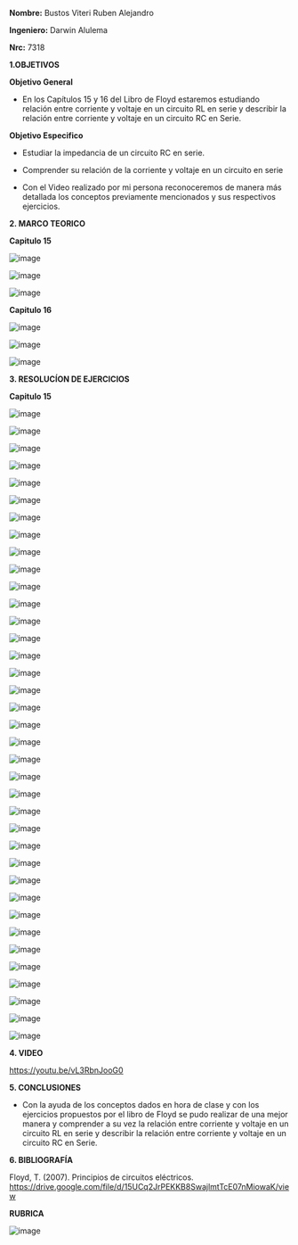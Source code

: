 **Nombre:** Bustos Viteri Ruben Alejandro

**Ingeniero:** Darwin Alulema

**Nrc:** 7318

**1.OBJETIVOS**

**Objetivo General**

* En los Capítulos 15 y 16 del Libro de Floyd estaremos estudiando relación entre corriente y voltaje en un circuito RL en serie y describir la relación entre corriente y voltaje en un circuito RC en Serie.

**Objetivo Especifico**

* Estudiar la impedancia de un circuito RC en serie.

* Comprender su relación de la corriente y voltaje en un circuito en serie

* Con el Video realizado por mi persona reconoceremos de manera más detallada los conceptos previamente mencionados y sus respectivos ejercicios.

**2. MARCO TEORICO**

**Capitulo 15**

![image](https://user-images.githubusercontent.com/105680588/186545106-b93ded82-0d87-4d91-934a-e791aa82b282.png)

![image](https://user-images.githubusercontent.com/105680588/186545145-8ac6706a-d907-422f-bef7-739051e3691a.png)

![image](https://user-images.githubusercontent.com/105680588/186545232-4bc83a5e-91d4-4312-ad8a-bfca5fddd62c.png)

**Capitulo 16**

![image](https://user-images.githubusercontent.com/105680588/186545281-f26b9705-37d6-4dca-b145-04c0a3dd46be.png)

![image](https://user-images.githubusercontent.com/105680588/186545309-ae5cc900-2e5c-4cce-910c-80a6d4fb1063.png)

![image](https://user-images.githubusercontent.com/105680588/186545365-d3124d72-545e-4a2a-9075-b20b5d63eb01.png)

**3. RESOLUCÍON DE EJERCICIOS**

**Capitulo 15**

![image](https://user-images.githubusercontent.com/105680588/186577271-830e3324-d72a-4fe9-a2a8-0699c311e43b.png)

![image](https://user-images.githubusercontent.com/105680588/186577306-733cc8ce-2f98-4847-987e-4cb88831f715.png)

![image](https://user-images.githubusercontent.com/105680588/186577348-b730c964-702b-46f9-a839-ae96f9353ac8.png)

![image](https://user-images.githubusercontent.com/105680588/186577382-303a8744-6e09-434d-887b-32a4791365db.png)

![image](https://user-images.githubusercontent.com/105680588/186577416-026abac6-d5aa-4f5b-8c78-4a41261aff3f.png)

![image](https://user-images.githubusercontent.com/105680588/186577453-46f0dc22-6348-4373-99ab-38e0572a4077.png)

![image](https://user-images.githubusercontent.com/105680588/186577496-6d11ae02-524c-4f5d-87b0-17583e707b27.png)

![image](https://user-images.githubusercontent.com/105680588/186577510-45cfce70-3a4b-490c-b8e7-7e104b90b11a.png)

![image](https://user-images.githubusercontent.com/105680588/186577530-96dc7daf-39d4-4c77-b7ae-9d06bffb6ef8.png)

![image](https://user-images.githubusercontent.com/105680588/186577560-8b6feffc-4248-4088-a1f4-4b9f35a4ca4b.png)

![image](https://user-images.githubusercontent.com/105680588/186577587-adcc3784-8dde-4c97-9935-e880e072d01c.png)

![image](https://user-images.githubusercontent.com/105680588/186577613-11cb20b6-eb61-438a-b11d-f7c5eadd7bc8.png)

![image](https://user-images.githubusercontent.com/105680588/186577654-7d0d66aa-9907-4464-9dd1-2e3927166e2e.png)

![image](https://user-images.githubusercontent.com/105680588/186577696-8cfa695a-215c-4e43-ab0a-f7fde32c6433.png)

![image](https://user-images.githubusercontent.com/105680588/186577732-08f7c20a-e9bc-4d0e-bcc3-332733670907.png)

![image](https://user-images.githubusercontent.com/105680588/186577761-584bd67b-4172-428d-bd2a-0b88435472a7.png)

![image](https://user-images.githubusercontent.com/105680588/186577780-ca6118de-2fbd-430a-a1f6-13fb094b91af.png)

![image](https://user-images.githubusercontent.com/105680588/186577806-22bb72af-6401-4a70-b3de-f33696805c47.png)

![image](https://user-images.githubusercontent.com/105680588/186577833-9f754013-d892-4e5c-a423-8cf660c3a4c3.png)

![image](https://user-images.githubusercontent.com/105680588/186577862-02af4889-be2d-41e9-a4ea-76c3f6efdc18.png)

![image](https://user-images.githubusercontent.com/105680588/186577880-8e82677e-527e-451a-afc4-f99d628bbed8.png)

![image](https://user-images.githubusercontent.com/105680588/186577909-dda675c1-0873-4620-83e7-eacefbcf096c.png)

![image](https://user-images.githubusercontent.com/105680588/186577933-4bcd9116-a949-41d3-84f6-056bf0687e05.png)

![image](https://user-images.githubusercontent.com/105680588/186577972-c04117f0-9093-42ef-aa40-c0df5fefe7a4.png)

![image](https://user-images.githubusercontent.com/105680588/186578000-859bfaaf-d326-4dce-8eee-d60839a28bf2.png)

![image](https://user-images.githubusercontent.com/105680588/186578022-384d5b4b-c152-495d-b05f-dba7bcf66987.png)

![image](https://user-images.githubusercontent.com/105680588/186578057-06ab6fd9-4b7e-4678-a127-0ecddc875664.png)

![image](https://user-images.githubusercontent.com/105680588/186578097-b58a0f41-e873-4c98-a725-e8a4e1afd84b.png)

![image](https://user-images.githubusercontent.com/105680588/186578113-88e248c9-ad38-4b86-aeb7-ea39845e256b.png)

![image](https://user-images.githubusercontent.com/105680588/186578154-7a4a29fc-33ea-4f53-9918-16425a015916.png)

![image](https://user-images.githubusercontent.com/105680588/186578191-b913431e-4651-4ba2-83f8-96af423e395e.png)

![image](https://user-images.githubusercontent.com/105680588/186578224-4b9ad71b-ea89-4092-9767-22e10307aa4f.png)

![image](https://user-images.githubusercontent.com/105680588/186578240-8518838a-308e-4746-8520-b5c6282014d6.png)

![image](https://user-images.githubusercontent.com/105680588/186578271-e6461e38-d2f8-4f17-98cf-6322f7e4e2d9.png)

![image](https://user-images.githubusercontent.com/105680588/186578309-a1cce0bd-3326-4808-a28f-51dcd93edb6b.png)

![image](https://user-images.githubusercontent.com/105680588/186578332-a14ab36a-286f-4593-ae5a-b4a85784b450.png)

![image](https://user-images.githubusercontent.com/105680588/186578360-6f1c1ec8-6f1d-46c7-b451-9f62fbdf409c.png)


**4. VIDEO**

https://youtu.be/vL3RbnJooG0

**5. CONCLUSIONES**

* Con la ayuda de los conceptos dados en hora de clase y con los ejercicios propuestos por el libro de Floyd se pudo realizar de una mejor manera y comprender a su vez la relación entre corriente y voltaje en un circuito RL en serie y describir la relación entre corriente y voltaje en un circuito RC en Serie.

**6. BIBLIOGRAFÍA**

Floyd, T. (2007). Principios de circuitos eléctricos. 
https://drive.google.com/file/d/15UCq2JrPEKKB8SwajlmtTcE07nMiowaK/view

**RUBRICA**

![image](https://user-images.githubusercontent.com/105680588/186182258-7bcb8398-858a-4256-9925-33fb6ae73cda.png)
